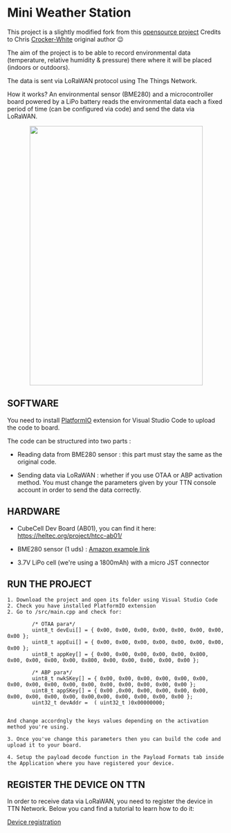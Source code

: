 # Mini Weather Station


This project is a slightly modified fork from this [opensource project](https://github.com/chrisys/mini-lora-weatherstation)
Credits to Chris [Crocker-White](https://github.com/chrisys) original author 😉

The aim of the project is to be able to record environmental data (temperature, relative humidity & pressure) there where it will be placed (indoors or outdoors).

The data is sent via LoRaWAN protocol using The Things Network.

How it works?  An environmental sensor (BME280) and a microcontroller board powered by a LiPo battery reads the environmental data each a fixed period of time (can be configured via code) and send the data via LoRaWAN.

<p align="center">
  <img width="400" height="600" src="https://github.com/medialab-uniovi/TTN-MEDIALAB-UNIOVI/blob/main/WEATHER_STATION/images/mini_lora_weather_station.png"/>
</p>

## SOFTWARE

You need to install [PlatformIO](https://platformio.org/) extension for Visual Studio Code to upload the code to board.

The code can be structured into two parts :

- Reading data from BME280 sensor : this part must stay the same as the original code.

- Sending data via LoRaWAN : whether if you use OTAA or ABP activation method. You must change the parameters given by your TTN console account in order to send the data correctly.  
	
## HARDWARE	
	
* CubeCell Dev Board (AB01), you can find it here: https://heltec.org/project/htcc-ab01/

* BME280 sensor (1 uds) : [Amazon example link](https://www.amazon.es/AZDelivery-el%C3%A9ctrico-Temperatura-Impresi%C3%B3n-Raspberry/dp/B07D8T4HP6/ref=sr_1_6?__mk_es_ES=%C3%85M%C3%85%C5%BD%C3%95%C3%91&dchild=1&keywords=bme280&qid=1606994282&sr=8-6)

* 3.7V LiPo cell (we're using a 1800mAh) with a micro JST connector

## RUN THE PROJECT

	1. Download the project and open its folder using Visual Studio Code
	2. Check you have installed PlatformIO extension
	2. Go to /src/main.cpp and check for:

			/* OTAA para*/
			uint8_t devEui[] = { 0x00, 0x00, 0x00, 0x00, 0x00, 0x00, 0x00, 0x00 };
			uint8_t appEui[] = { 0x00, 0x00, 0x00, 0x00, 0x00, 0x00, 0x00, 0x00 };
			uint8_t appKey[] = { 0x00, 0x00, 0x00, 0x00, 0x00, 0x800, 0x00, 0x00, 0x00, 0x00, 0x800, 0x00, 0x00, 0x00, 0x00, 0x00 };

			/* ABP para*/
			uint8_t nwkSKey[] = { 0x00, 0x00, 0x00, 0x00, 0x00, 0x00, 0x00, 0x00, 0x00, 0x00, 0x00, 0x00, 0x00, 0x00, 0x00, 0x00 };
			uint8_t appSKey[] = { 0x00 ,0x00, 0x00, 0x00, 0x00, 0x00, 0x00, 0x00, 0x00, 0x00, 0x00,0x00, 0x00, 0x00, 0x00, 0x00 };
			uint32_t devAddr =  ( uint32_t )0x00000000;
		
			
	And change accordngly the keys values depending on the activation method you're using.
	
	3. Once you've change this parameters then you can build the code and upload it to your board.

	4. Setup the payload decode function in the Payload Formats tab inside the Application where you have registered your device.

## REGISTER THE DEVICE ON TTN

In order to receive data via LoRaWAN, you need to register the device in TTN Network. 
Below you cand find a tutorial to learn how to do it:

[Device registration](https://www.thethingsnetwork.org/docs/devices/registration.html)
